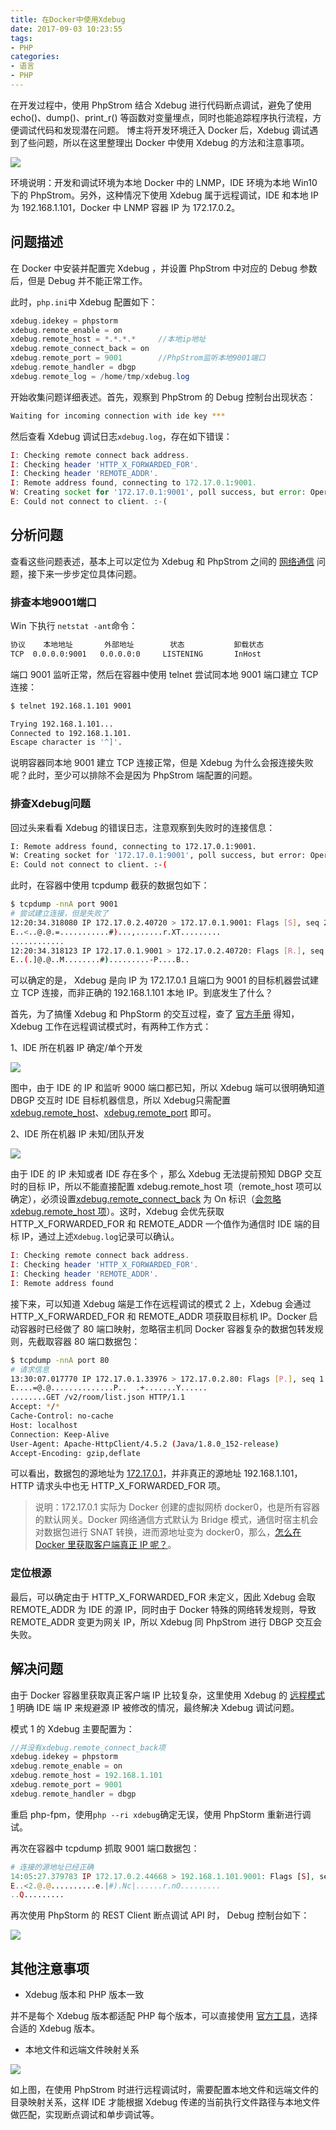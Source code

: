 ```yaml
---
title: 在Docker中使用Xdebug
date: 2017-09-03 10:23:55
tags:
- PHP
categories:
- 语言
- PHP
---
```


在开发过程中，使用 PhpStrom 结合 Xdebug 进行代码断点调试，避免了使用 echo()、dump()、print_r() 等函数对变量埋点，同时也能追踪程序执行流程，方便调试代码和发现潜在问题。 博主将开发环境迁入 Docker 后，Xdebug 调试遇到了些问题，所以在这里整理出 Docker 中使用 Xdebug 的方法和注意事项。

![](https://www.fanhaobai.com/2017/09/xdebug-in-docker/983d5263-d1d0-453e-a7bf-19bcecbc7096.png)<!--more-->

环境说明：开发和调试环境为本地 Docker 中的 LNMP，IDE 环境为本地 Win10 下的 PhpStrom。另外，这种情况下使用 Xdebug 属于远程调试，IDE 和本地  IP 为 192.168.1.101，Docker 中 LNMP 容器 IP 为 172.17.0.2。

## 问题描述

在 Docker 中安装并配置完 Xdebug ，并设置 PhpStrom 中对应的  Debug 参数后，但是 Debug 并不能正常工作。

此时，`php.ini`中 Xdebug 配置如下：

```PHP
xdebug.idekey = phpstorm
xdebug.remote_enable = on
xdebug.remote_host = *.*.*.*     //本地ip地址
xdebug.remote_connect_back = on
xdebug.remote_port = 9001        //PhpStrom监听本地9001端口
xdebug.remote_handler = dbgp
xdebug.remote_log = /home/tmp/xdebug.log
```

开始收集问题详细表述。首先，观察到 PhpStrom 的 Debug 控制台出现状态：

```Bash
Waiting for incoming connection with ide key ***
```

然后查看 Xdebug 调试日志`xdebug.log`，存在如下错误：

```PHP
I: Checking remote connect back address.
I: Checking header 'HTTP_X_FORWARDED_FOR'.
I: Checking header 'REMOTE_ADDR'.
I: Remote address found, connecting to 172.17.0.1:9001.
W: Creating socket for '172.17.0.1:9001', poll success, but error: Operation now in progress (29).
E: Could not connect to client. :-(
```

## 分析问题

查看这些问题表述，基本上可以定位为 Xdebug 和 PhpStrom 之间的 [网络通信]() 问题，接下来一步步定位具体问题。

### 排查本地9001端口

Win 下执行 `netstat -ant`命令：

```Bash
协议    本地地址       外部地址        状态           卸载状态
TCP  0.0.0.0:9001   0.0.0.0:0     LISTENING       InHost
```

端口 9001 监听正常，然后在容器中使用 telnet 尝试同本地 9001 端口建立 TCP 连接：

```Bash
$ telnet 192.168.1.101 9001

Trying 192.168.1.101...
Connected to 192.168.1.101.
Escape character is '^]'.
```

说明容器同本地 9001 建立 TCP 连接正常，但是 Xdebug 为什么会报连接失败呢？此时，至少可以排除不会是因为 PhpStrom 端配置的问题。

### 排查Xdebug问题

回过头来看看 Xdebug 的错误日志，注意观察到失败时的连接信息：

```Bash
I: Remote address found, connecting to 172.17.0.1:9001.
W: Creating socket for '172.17.0.1:9001', poll success, but error: Operation now in progress (29).
E: Could not connect to client. :-(
```

此时，在容器中使用 tcpdump 截获的数据包如下：

```Bash
$ tcpdump -nnA port 9001
# 尝试建立连接，但是失败了
12:20:34.318080 IP 172.17.0.2.40720 > 172.17.0.1.9001: Flags [S], seq 2365657644, win 29200, options [mss 1460,sackOK,TS val 833443 ecr 0,nop,wscale 7], length 0
E..<..@.@.=...........#)...,......r.XT.........
............
12:20:34.318123 IP 172.17.0.1.9001 > 172.17.0.2.40720: Flags [R.], seq 0, ack 2365657645, win 0, length 0
E..(.]@.@..M........#).........-P....B..
```

可以确定的是， Xdebug 是向 IP 为 172.17.0.1 且端口为 9001 的目标机器尝试建立 TCP 连接，而非正确的 192.168.1.101 本地 IP。到底发生了什么？

首先，为了搞懂 Xdebug 和 PhpStorm 的交互过程，查了 [官方手册](https://xdebug.org/docs/remote) 得知，Xdebug 工作在远程调试模式时，有两种工作方式：

1、IDE 所在机器 IP 确定/单个开发

![](http://www.fanhaobai.com/2017/09/07490b33-a2a3-491d-b325-cf8bfb9c9542.gif)

图中，由于 IDE 的 IP 和监听 9000 端口都已知，所以 Xdebug 端可以很明确知道 DBGP 交互时 IDE 目标机器信息，所以 Xdebug只需配置 [xdebug.remote_host](https://xdebug.org/docs/all_settings#remote_host)、[xdebug.remote_port](https://xdebug.org/docs/all_settings#remote_port) 即可。

2、IDE 所在机器 IP 未知/团队开发

![](http://www.fanhaobai.com/2017/09/6d0a816e-54b9-4061-83a2-fd4e8a2f3d8f.gif)

由于 IDE 的 IP 未知或者 IDE 存在多个 ，那么 Xdebug 无法提前预知 DBGP 交互时的目标 IP，所以不能直接配置 xdebug.remote_host 项（remote_host 项可以确定），必须设置[xdebug.remote_connect_back](https://xdebug.org/docs/all_settings#remote_connect_back) 为 On 标识（[会忽略 xdebug.remote_host 项]()）。这时，Xdebug 会优先获取 HTTP_X_FORWARDED_FOR 和 REMOTE_ADDR 一个值作为通信时 IDE 端的目标 IP，通过上述`Xdebug.log`记录可以确认。

```PHP
I: Checking remote connect back address.
I: Checking header 'HTTP_X_FORWARDED_FOR'.
I: Checking header 'REMOTE_ADDR'.
I: Remote address found
```

接下来，可以知道 Xdebug 端是工作在远程调试的模式 2 上，Xdebug 会通过 HTTP_X_FORWARDED_FOR 和 REMOTE_ADDR 项获取目标机 IP。Docker 启动容器时已经做了 80 端口映射，忽略宿主机同 Docker 容器复杂的数据包转发规则，先截取容器 80 端口数据包：

 ```Bash
$ tcpdump -nnA port 80
# 请求信息
13:30:07.017770 IP 172.17.0.1.33976 > 172.17.0.2.80: Flags [P.], seq 1:208, ack 1, win 229, options [nop,nop,TS val 1250713 ecr 1250713], length 207
E....=@.@..............P..	.+.......Y......
........GET /v2/room/list.json HTTP/1.1
Accept: */*
Cache-Control: no-cache
Host: localhost
Connection: Keep-Alive
User-Agent: Apache-HttpClient/4.5.2 (Java/1.8.0_152-release)
Accept-Encoding: gzip,deflate
 ```

可以看出，数据包的源地址为 [172.17.0.1](http://www.infoq.com/cn/articles/docker-network-and-pipework-open-source-explanation-practice/)，并非真正的源地址 192.168.1.101，HTTP 请求头中也无 HTTP_X_FORWARDED_FOR 项。

> 说明：172.17.0.1 实际为 Docker 创建的虚拟网桥 docker0，也是所有容器的默认网关。Docker 网络通信方式默认为 Bridge 模式，通信时宿主机会对数据包进行 SNAT 转换，进而源地址变为 docker0，那么，[怎么在 Docker 里获取客户端真正 IP 呢？](https://github.com/moby/moby/issues/15086)。

### 定位根源

最后，可以确定由于 HTTP_X_FORWARDED_FOR 未定义，因此 Xdebug 会取 REMOTE_ADDR 为 IDE 的源 IP，同时由于 Docker 特殊的网络转发规则，导致 REMOTE_ADDR 变更为网关 IP，所以 Xdebug 同 PhpStrom 进行 DBGP 交互会失败。

## 解决问题

由于 Docker 容器里获取真正客户端 IP 比较复杂，这里使用 Xdebug 的 [远程模式 1]() 明确 IDE 端 IP 来规避源 IP 被修改的情况，最终解决 Xdebug 调试问题。

模式 1 的 Xdebug 主要配置为：

```PHP
//并没有xdebug.remote_connect_back项
xdebug.idekey = phpstorm
xdebug.remote_enable = on
xdebug.remote_host = 192.168.1.101
xdebug.remote_port = 9001
xdebug.remote_handler = dbgp
```

重启 php-fpm，使用`php --ri xdebug`确定无误，使用 PhpStorm 重新进行调试。

再次在容器中 tcpdump 抓取 9001 端口数据包：

```PHP
# 连接的源地址已经正确
14:05:27.379783 IP 172.17.0.2.44668 > 192.168.1.101.9001: Flags [S], seq 3444466556, win 29200, options [mss 1460,sackOK,TS val 1462749 ecr 0,nop,wscale 7], length 0
E..<2.@.@..........e.|#).Nc|......r.nO.........
..Q.........
```

再次使用 PhpStorm 的 REST Client 断点调试 API 时， Debug 控制台如下：

![](http://www.fanhaobai.com/2017/09/7f7c8948-5e61-4086-b52d-fa9ceab69d3b.png)


## 其他注意事项

* Xdebug 版本和 PHP 版本一致

并不是每个 Xdebug 版本都适配 PHP 每个版本，可以直接使用 [官方工具](https://xdebug.org/wizard.php)，选择合适的 Xdebug 版本。

* 本地文件和远端文件映射关系

![](http://www.fanhaobai.com/2017/09/cfe7ef04-4552-49c5-9ffb-6131f52afdb9.png)

如上图，在使用 PhpStrom 时进行远程调试时，需要配置本地文件和远端文件的目录映射关系，这样 IDE 才能根据 Xdebug 传递的当前执行文件路径与本地文件做匹配，实现断点调试和单步调试等。